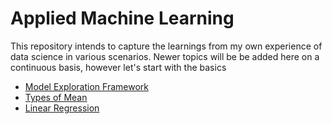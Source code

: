 # Applied Machine Learning
This repository intends to capture the learnings from my own experience of data science in various scenarios. Newer topics will be be added here on a continuous basis, however let's start with the basics

* [Model Exploration Framework](https://github.com/jovinod/applied_machine_learning/blob/master/model_exploration/ModelExploration.md)
* [Types of Mean](https://github.com/jovinod/applied_machine_learning/blob/master/mean/MeanTypes.md)
* [Linear Regression](https://github.com/jovinod/applied_machine_learning/blob/master/README.md)
